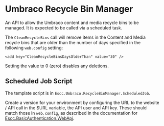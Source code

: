 # Umbraco Recycle Bin Manager

An API to allow the Umbraco content and media recycle bins to be managed. It is expected to be called via a scheduled task.

The `CleanRecycleBins` call will remove items in the Content and Media recycle bins that are older than the number of days specified in the following `web.config` setting:

	<add key="CleanRecycleBinsDaysOlderThan" value="30" />

Setting the value to 0 (zero) disables any deletions.

## Scheduled Job Script

The template script is in `Escc.Umbraco.RecycleBinManager.ScheduledJob`.

Create a version for your environment by configuring the URL to the website / API call in the $URL variable, the API user and API key. These should match those in `web.config`, as described in the documentation for [Escc.BasicAuthentication.WebApi](https://github.com/east-sussex-county-council/Escc.BasicAuthentication.WebApi).
